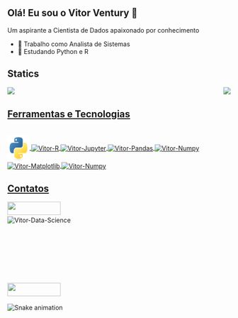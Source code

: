 ## Olá! Eu sou o Vitor Ventury 👋

Um aspirante a Cientista de Dados apaixonado por conhecimento

- 🔭 Trabalho como Analista de Sistemas
- 🌱 Estudando Python e R

## Statics
<div style="display: inline_block">
  <a href="https://github.com/Vitor-Ventury">
  <img height="140em" src="https://github-readme-stats.vercel.app/api?username=Vitor-Ventury&show_icons=true&theme=dark&include_all_commits=true&count_private=true"/>
  <img align="right" height="140em" src="https://github-readme-stats.vercel.app/api/top-langs/?username=Vitor-Ventury&layout=compact&langs_count=7&theme=dark"/>
</div>

## Ferramentas e Tecnologias

<div style="display: inline_block"><br>
  <img align="center" alt="Vitor-Python" height="60" width="50" src="https://raw.githubusercontent.com/devicons/devicon/master/icons/python/python-original.svg">
  <img align="center" alt="Vitor-R" height="60" width="50" src="https://cdn.jsdelivr.net/gh/devicons/devicon/icons/r/r-original.svg">
  <img align="center" alt="Vitor-Jupyter" height="60" width="50" src="https://cdn.jsdelivr.net/gh/devicons/devicon/icons/jupyter/jupyter-original-wordmark.svg">
  <img align ="center" alt="Vitor-Pandas" height="60" width="50" src="https://cdn.jsdelivr.net/gh/devicons/devicon/icons/pandas/pandas-original-wordmark.svg">
  <img align="center" alt="Vitor-Numpy" height="60" width="50" src="https://cdn.jsdelivr.net/gh/devicons/devicon/icons/numpy/numpy-original-wordmark.svg">
  <img align="center" alt="Vitor-Matplotlib" height="60" width="50" src="https://cdn.svgporn.com/logos/matplotlib.svg">
  <img align="center" alt="Vitor-Numpy" height="60" width="50" src="https://cdn.svgporn.com/logos/microsoft-power-bi.svg">
</div>
  
## Contatos
  
<div> 
  <a href="mailto:vitoraugustoventury@gmail.com"><img height="30" width="120" src="https://img.shields.io/badge/Gmail-D14836?style=for-the-badge&logo=gmail&logoColor=white"></a>
  <img alt="Vitor-Data-Science" align="right" height="150" width="700" src="https://giny.cat/wp-content/uploads/2020/07/data-science-gif-purple-infographic.gif">
  <br>
  <br>
  <a href="https://www.linkedin.com/in/vitor-ventury" target="_blank"><img height="30" width="120" src="https://img.shields.io/badge/-LinkedIn-%230077B5?style=for-the-badge&logo=linkedin&logoColor=white" target="_blank"></a>
</div>

  ![Snake animation](https://github.com/Vitor-Ventury/Vitor-Ventury/blob/output/github-contribution-grid-snake.svg)
